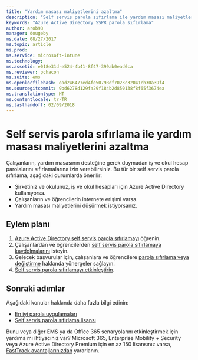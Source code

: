 ```yaml
---
title: "Yardım masası maliyetlerini azaltma"
description: "Self servis parola sıfırlama ile yardım masası maliyetlerini azaltma"
keywords: "Azure Active Directory SSPR parola sıfırlama"
author: arob98
manager: dougeby
ms.date: 08/27/2017
ms.topic: article
ms.prod: 
ms.service: microsoft-intune
ms.technology: 
ms.assetid: e018e31d-e524-4b41-8f47-399ab0ead6ca
ms.reviewer: pchacon
ms.suite: ems
ms.openlocfilehash: ead246477ed4fe50798df7023c32041cb30a39f4
ms.sourcegitcommit: 9bd6278d129fa29f184b2d850138f8f65f3674ea
ms.translationtype: HT
ms.contentlocale: tr-TR
ms.lasthandoff: 02/09/2018
---
```

# <a name="reduce-help-desk-costs-with-self-service-password-reset"></a>Self servis parola sıfırlama ile yardım masası maliyetlerini azaltma

Çalışanların, yardım masasının desteğine gerek duymadan iş ve okul hesap parolalarını sıfırlamalarına izin verebilirsiniz. Bu tür bir self servis parola sıfırlama, aşağıdaki durumlarda önerilir:
* Şirketiniz ve okulunuz, iş ve okul hesapları için Azure Active Directory kullanıyorsa.
* Çalışanların ve öğrencilerin internete erişimi varsa.
* Yardım masası maliyetlerini düşürmek istiyorsanız.

## <a name="action-plan"></a>Eylem planı

1. [Azure Active Directory self servis parola sıfırlamayı](https://docs.microsoft.com/azure/active-directory/active-directory-passwords-overview) öğrenin. 
2. Çalışanlardan ve öğrencilerden [self servis parola sıfırlamaya kaydolmalarını](https://docs.microsoft.com/azure/active-directory/active-directory-passwords-reset-register) isteyin.
3. Gelecek başvurular için, çalışanlara ve öğrencilere [parola sıfırlama veya değiştirme](https://docs.microsoft.com/azure/active-directory/active-directory-passwords-update-your-own-password) hakkında yönergeler sağlayın.
4. [Self servis parola sıfırlamayı etkinleştirin](https://docs.microsoft.com/azure/active-directory/active-directory-passwords-getting-started).

## <a name="next-steps"></a>Sonraki adımlar

Aşağıdaki konular hakkında daha fazla bilgi edinin:
* [En iyi parola uygulamaları](https://docs.microsoft.com/azure/active-directory/active-directory-secure-passwords) 
* [Self servis parola sıfırlama lisansı](https://docs.microsoft.com/azure/active-directory/active-directory-secure-passwords)

Bunu veya diğer EMS ya da Office 365 senaryolarını etkinleştirmek için yardıma mı ihtiyacınız var? Microsoft 365, Enterprise Mobility + Security veya Azure Active Directory Premium için en az 150 lisansınız varsa, [FastTrack avantajlarınızdan](https://docs.microsoft.com/enterprise-mobility-security/solutions/enterprise-mobility-fasttrack-program) yararlanın.